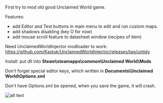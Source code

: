 First try to mod old good Unclaimed World game.

Features:
- add Editor and Test buttons in main menu to edit and run custom maps.
- add shadows disabling (key O for now)
- add mouse scroll feature to datasheet window (recipes of item)

Need UnclaimedWorldInjector modloader to work: https://github.com/Kastuk/UnclaimedWorldInjector/releases/tag/untidy

Install: put dll into **Steam\steamapps\common\Unclaimed World\Mods**

Don't forget special editor keys, which written in **Documents\Unclaimed World\Options.xml**

Don't have Options.xml be opened, when you save the game, it will crash.

![alt text](https://steamuserimages-a.akamaihd.net/ugc/2461871449383687949/5E97EB71033C38E07A1033E1A4E5F1B3E7371ADD/?imw=5000&imh=5000&ima=fit&impolicy=Letterbox&imcolor=%23000000&letterbox=false)
